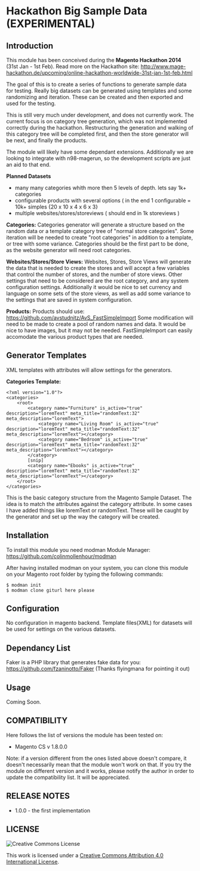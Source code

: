 Hackathon Big Sample Data (EXPERIMENTAL)
===================

Introduction
------------
This module has been conceived during the **Magento Hackathon 2014** (31st Jan - 1st Feb). Read more on the Hackathon site: http://www.mage-hackathon.de/upcoming/online-hackathon-worldwide-31st-jan-1st-feb.html

The goal of this is to create a series of functions to generate sample data for testing. Really big datasets can be generated using templates and some randomizing and iteration. These can be created and then exported and used for the testing.

This is still very much under development, and does not currently work. The current focus is on category tree generation, which was not implemented correctly during the hackathon. Restructuring the generation and walking of this category tree will be completed first, and then the store generator will be next, and finally the products.

The module will likely have some dependant extensions. Additionally we are looking to integrate with n98-magerun, so the development scripts are just an aid to that end.

**Planned Datasets**
* many many categories whith more then 5 levels of depth. lets say 1k+ categories
* configurable products with several options ( in the end 1 configurable = 10k+ simples {20 x 10 x 4 x 6 x 3}
* multiple websites/stores/storeviews ( should end in 1k storeviews )


**Categories:**
Categories generator will generate a structure based on the random data or a template category tree of "normal store categories". Some iteration will be needed to create "root categories" in addition to a template, or tree with some variance. Categories should be the first part to be done, as the website generator will need root categories. 

**Websites/Stores/Store Views:**
Websites, Stores, Store Views will generate the data that is needed to create the stores and will accept a few variables that control the number of stores, and the number of store views. Other settings that need to be considered are the root category, and any system configuration settings.
Additionally it would be nice to set currency and language on some sets of the store views, as well as add some variance to the settings that are saved in system configuration.

**Products:**
Products should use: https://github.com/avstudnitz/AvS_FastSimpleImport
Some modification will need to be made to create a pool of random names and data. It would be nice to have images, but it may not be needed.
FastSimpleImport can easily accomodate the various product types that are needed.


Generator Templates
------------
XML templates with attributes will allow settings for the generators.

**Categories Template:**
```
<?xml version="1.0"?>
<categories>
	<root>
		<category name="Furniture" is_active="true" description="loremText" meta_title="randomText:32" meta_description="loremText">
			<category name="Living Room" is_active="true" description="loremText" meta_title="randomText:32" meta_description="loremText"></category>
			<category name="Bedroom" is_active="true" description="loremText" meta_title="randomText:32" meta_description="loremText"></category>
		</category>
		[snip]
		<category name="Ebooks" is_active="true" description="loremText" meta_title="randomText:32" meta_description="loremText"></category>
	</root>
</categories>
```
This is the basic category structure from the Magento Sample Dataset. The idea is to match the attributes against the category attribute. In some cases I have added things like loremText or randomText. These will be caught by the generator and set up the way the category will be created.



Installation
------------
To install this module you need modman Module Manager: https://github.com/colinmollenhour/modman

After having installed modman on your system, you can clone this module on your Magento root folder by typing the following commands:

```
$ modman init
$ modman clone giturl here please
```

Configuration
-------------
No configuration in magento backend. Template files(XML) for datasets will be used for settings on the various datasets.


Dependancy List
------------
Faker is a PHP library that generates fake data for you: https://github.com/fzaninotto/Faker  (Thanks flyingmana for pointing it out)


Usage
-----
Coming Soon.

COMPATIBILITY
-------------
Here follows the list of versions the module has been tested on:

* Magento CS v 1.8.0.0

Note: if a version different from the ones listed above doesn't compare, it doesn't necessarily mean that the module won't work on that. If you try the module on different version and it works, please notify the author in order to update the compatibility list. It will be appreciated.

RELEASE NOTES
-------------
* 1.0.0 - the first implementation

LICENSE
------------
![Creative Commons License](https://i.creativecommons.org/l/by/4.0/88x31.png)

This work is licensed under a [Creative Commons Attribution 4.0 International License](http://creativecommons.org/licenses/by/4.0/).

